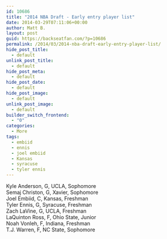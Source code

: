 ```yaml
---
id: 10686
title: "2014 NBA Draft - Early entry player list"
date: 2014-03-29T07:11:06+00:00
author: Matt B.
layout: post
guid: https://backseatfan.com/?p=10686
permalink: /2014/03/2014-nba-draft-early-entry-player-list/
hide_post_title:
  - default
unlink_post_title:
  - default
hide_post_meta:
  - default
hide_post_date:
  - default
hide_post_image:
  - default
unlink_post_image:
  - default
builder_switch_frontend:
  - "0"
categories:
  - More
tags:
  - embiid
  - ennis
  - joel embiid
  - Kansas
  - syracuse
  - tyler ennis
---
```


<div class="entry">
  <p>
    Kyle Anderson, G, UCLA, Sophomore<br /> Semaj Christon, G, Xavier, Sophomore<br /> Joel Embiid, C, Kansas, Freshman<br /> Tyler Ennis, G, Syracuse, Freshman<br /> Zach LaVine, G, UCLA, Freshman<br /> LaQuinton Ross, F, Ohio State, Junior<br /> Noah Vonleh, F, Indiana, Freshman<br /> T.J. Warren, F, NC State, Sophomore
  </p>
</div>
